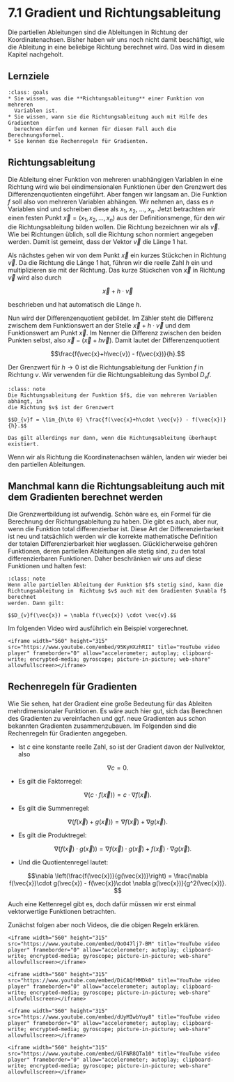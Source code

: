 # 7.1 Gradient und Richtungsableitung

Die partiellen Ableitungen sind die Ableitungen in Richtung der
Koordinatenachsen. Bisher haben wir uns noch nicht damit beschäftigt, wie die
Ableitung in eine beliebige Richtung berechnet wird. Das wird in diesem Kapitel
nachgeholt.

## Lernziele

```{admonition} Lernziele
:class: goals
* Sie wissen, was die **Richtungsableitung** einer Funktion von mehreren
  Variablen ist.
* Sie wissen, wann sie die Richtungsableitung auch mit Hilfe des Gradienten
  berechnen dürfen und kennen für diesen Fall auch die Berechnungsformel.
* Sie kennen die Rechenregeln für Gradienten.
```

## Richtungsableitung

Die Ableitung einer Funktion von mehreren unabhängigen Variablen in eine
Richtung wird wie bei eindimensionalen Funktionen über den Grenzwert des
Differenzenquotienten eingeführt. Aber fangen wir langsam an. Die Funktion $f$
soll also von mehreren Variablen abhängen. Wir nehmen an, dass es $n$ Variablen
sind und schreiben diese als $x_1$, $x_2$, $\ldots$, $x_n$. Jetzt betrachten wir
einen festen Punkt $\vec{x} = (x_1, x_2, \ldots, x_n)$ aus der Definitionsmenge,
für den wir die Richtungsableitung bilden wollen. Die Richtung bezeichnen wir
als $\vec{v}$. Wie bei Richtungen üblich, soll die Richtung schon normiert
angegeben werden. Damit ist gemeint, dass der Vektor $\vec{v}$ die Länge 1 hat.

Als nächstes gehen wir von dem Punkt $\vec{x}$ ein kurzes Stückchen in Richtung
$\vec{v}$. Da die Richtung die Länge 1 hat, führen wir die reelle Zahl $h$ ein
und multiplizieren sie mit der Richtung. Das kurze Stückchen von $\vec{x}$ in
Richtung $\vec{v}$ wird also durch

$$\vec{x} + h\cdot \vec{v}$$

beschrieben und hat automatisch die Länge $h$.

Nun wird der Differenzenquotient gebildet. Im Zähler steht die Differenz
zwischem dem Funktionswert an der Stelle $\vec{x} + h\cdot \vec{v}$ und dem
Funktionswert am Punkt $\vec{x}$. Im Nenner die Differenz zwischen den beiden
Punkten selbst, also $\vec{x} - \left(\vec{x}+h\vec{v} \right)$. Damit lautet
der Differenzenquotient

$$\frac{f(\vec{x}+h\vec{v}) - f(\vec{x})}{h}.$$

Der Grenzwert für $h \to 0$ ist die Richtungsableitung der Funktion $f$ in
Richtung $v$. Wir verwenden für die Richtungsableitung das Symbol $D_{v}f$.

```{admonition} Was ist ... die Richtungsableitung?
:class: note
Die Richtungsableitung der Funktion $f$, die von mehreren Variablen abhängt, in
die Richtung $v$ ist der Grenzwert

$$D_{v}f = \lim_{h\to 0} \frac{f(\vec{x}+h\cdot \vec{v}) - f(\vec{x})}{h}.$$

Das gilt allerdings nur dann, wenn die Richtungsableitung überhaupt existiert.
```

Wenn wir als Richtung die Koordinatenachsen wählen, landen wir wieder bei den
partiellen Ableitungen.

## Manchmal kann die Richtungsableitung auch mit dem Gradienten berechnet werden

Die Grenzwertbildung ist aufwendig. Schön wäre es, ein Formel für die Berechnung
der Richtungsableitung zu haben. Die gibt es auch, aber nur, wenn die Funktion
total differenzierbar ist. Diese Art der Differenzierbarkeit ist neu und
tatsächlich werden wir die korrekte mathematische Definition der totalen
Differenzierbarkeit hier weglassen. Glücklicherweise gehören Funktionen, deren
partiellen Ableitungen alle stetig sind, zu den total differenzierbaren
Funktionen. Daher beschränken wir uns auf diese Funktionen und halten fest:

```{admonition} Wie wird die Richtungsableitung berechnet?
:class: note
Wenn alle partiellen Ableitung der Funktion $f$ stetig sind, kann die
Richtungsableitung in  Richtung $v$ auch mit dem Gradienten $\nabla f$ berechnet
werden. Dann gilt:

$$D_{v}f(\vec{x}) = \nabla f(\vec{x}) \cdot \vec{v}.$$
```

Im folgenden Video wird ausführlich ein Beispiel vorgerechnet.

```{dropdown} Video zu "Richtungsableitung berechnen" von Mathematrick
<iframe width="560" height="315" src="https://www.youtube.com/embed/95KyHXzhRII" title="YouTube video player" frameborder="0" allow="accelerometer; autoplay; clipboard-write; encrypted-media; gyroscope; picture-in-picture; web-share" allowfullscreen></iframe>
```

## Rechenregeln für Gradienten

Wie Sie sehen, hat der Gradient eine große Bedeutung für das Ableiten
mehrdimensionaler Funktionen. Es wäre auch hier gut, sich das Berechnen des
Gradienten zu vereinfachen und ggf. neue Gradienten aus schon bekannten
Gradienten zusammenzubauen. Im Folgenden sind die Rechenregeln für Gradienten
angegeben.

* Ist $c$ eine konstante reelle Zahl, so ist der Gradient davon der Nullvektor, also

$$\nabla c = 0.$$

* Es gilt die Faktorregel:
  
$$\nabla (c\cdot f(\vec{x})) = c \cdot \nabla f(\vec{x}).$$

* Es gilt die Summenregel:

$$\nabla \left(f(\vec{x}) + g(\vec{x})\right) = \nabla f(\vec{x}) + \nabla
g(\vec{x}).$$

* Es gilt die Produktregel:
  
  $$\nabla \left(f(\vec{x})\cdot g(\vec{x})\right) = \nabla f(\vec{x}) \cdot
  g(\vec{x}) + f(\vec{x})\cdot \nabla g(\vec{x}).$$

* Und die Quotientenregel lautet:

$$\nabla \left(\frac{f(\vec{x})}{g(\vec{x})}\right) = \frac{\nabla
f(\vec{x})\cdot g(\vec{x}) - f(\vec{x})\cdot \nabla g(\vec{x})}{g^2(\vec{x})}.
$$

Auch eine Kettenregel gibt es, doch dafür müssen wir erst einmal vektorwertige
Funktionen betrachten.

Zunächst folgen aber noch Videos, die die obigen Regeln erklären.

```{dropdown} Video zu "Summenregel Gradient" von Mathematische Methoden
<iframe width="560" height="315" src="https://www.youtube.com/embed/OoO47lj7-BM" title="YouTube video player" frameborder="0" allow="accelerometer; autoplay; clipboard-write; encrypted-media; gyroscope; picture-in-picture; web-share" allowfullscreen></iframe>
```

```{dropdown} Video zu "Faktorregel Gradient" von Mathematische Methoden
<iframe width="560" height="315" src="https://www.youtube.com/embed/DiCAQfMMDk0" title="YouTube video player" frameborder="0" allow="accelerometer; autoplay; clipboard-write; encrypted-media; gyroscope; picture-in-picture; web-share" allowfullscreen></iframe>
```

```{dropdown} Video zu "Produktregel Gradient" von Mathematische Methoden
<iframe width="560" height="315" src="https://www.youtube.com/embed/dUyMIwbYuy8" title="YouTube video player" frameborder="0" allow="accelerometer; autoplay; clipboard-write; encrypted-media; gyroscope; picture-in-picture; web-share" allowfullscreen></iframe>
```

```{dropdown} Video zu "Quotientenregel Gradient" von Mathematische Methoden
<iframe width="560" height="315" src="https://www.youtube.com/embed/GlFNR8QTa10" title="YouTube video player" frameborder="0" allow="accelerometer; autoplay; clipboard-write; encrypted-media; gyroscope; picture-in-picture; web-share" allowfullscreen></iframe>
```
